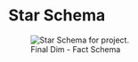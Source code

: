 # Star Schema

<figure>
    <img src="../img/departures_schema_diagram.jpeg"
         alt="Star Schema for project.">
    <figcaption>Final Dim - Fact Schema</figcaption>
</figure>

